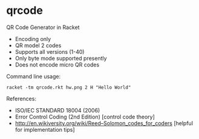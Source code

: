 qrcode
======

QR Code Generator in Racket

- Encoding only 
- QR model 2 codes
- Supports all versions (1-40)
- Only byte mode supported presently
- Does not encode micro QR codes


Command line usage:
```
racket -tm qrcode.rkt hw.png 2 H "Hello World"
```

References:

- ISO/IEC STANDARD 18004 (2006)
- Error Control Coding (2nd Edition) [control code theory]
- http://en.wikiversity.org/wiki/Reed–Solomon_codes_for_coders [helpful for implementation tips]
